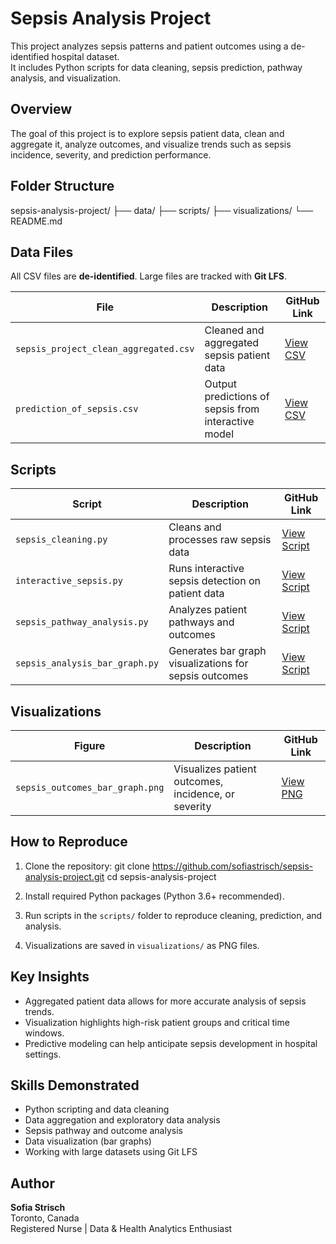 # Sepsis Analysis Project

This project analyzes sepsis patterns and patient outcomes using a de-identified hospital dataset.  
It includes Python scripts for data cleaning, sepsis prediction, pathway analysis, and visualization.

## Overview
The goal of this project is to explore sepsis patient data, clean and aggregate it, analyze outcomes, and visualize trends such as sepsis incidence, severity, and prediction performance.

## Folder Structure
sepsis-analysis-project/
├── data/
├── scripts/
├── visualizations/
└── README.md

## Data Files
All CSV files are **de-identified**. Large files are tracked with **Git LFS**.

| File | Description | GitHub Link |
|------|------------|-------------|
| `sepsis_project_clean_aggregated.csv` | Cleaned and aggregated sepsis patient data | [View CSV](https://github.com/sofiastrisch/sepsis-analysis-project/blob/main/data/sepsis_project_clean_aggregated.csv) |
| `prediction_of_sepsis.csv` | Output predictions of sepsis from interactive model | [View CSV](https://github.com/sofiastrisch/sepsis-analysis-project/blob/main/data/prediction_of_sepsis.csv) |

## Scripts
| Script | Description | GitHub Link |
|--------|------------|-------------|
| `sepsis_cleaning.py` | Cleans and processes raw sepsis data | [View Script](https://github.com/sofiastrisch/sepsis-analysis-project/blob/main/scripts/sepsis_cleaning.py) |
| `interactive_sepsis.py` | Runs interactive sepsis detection on patient data | [View Script](https://github.com/sofiastrisch/sepsis-analysis-project/blob/main/scripts/interactive_sepsis.py) |
| `sepsis_pathway_analysis.py` | Analyzes patient pathways and outcomes | [View Script](https://github.com/sofiastrisch/sepsis-analysis-project/blob/main/scripts/sepsis_pathway_analysis.py) |
| `sepsis_analysis_bar_graph.py` | Generates bar graph visualizations for sepsis outcomes | [View Script](https://github.com/sofiastrisch/sepsis-analysis-project/blob/main/scripts/sepsis_analysis_bar_graph.py) |

## Visualizations
| Figure | Description | GitHub Link |
|--------|------------|-------------|
| `sepsis_outcomes_bar_graph.png` | Visualizes patient outcomes, incidence, or severity | [View PNG](https://github.com/sofiastrisch/sepsis-analysis-project/blob/main/visualizations/sepsis_outcomes_bar_graph.png) |

## How to Reproduce
1. Clone the repository:
git clone https://github.com/sofiastrisch/sepsis-analysis-project.git
cd sepsis-analysis-project

2. Install required Python packages (Python 3.6+ recommended).  
3. Run scripts in the `scripts/` folder to reproduce cleaning, prediction, and analysis.  
4. Visualizations are saved in `visualizations/` as PNG files.  

## Key Insights
- Aggregated patient data allows for more accurate analysis of sepsis trends.  
- Visualization highlights high-risk patient groups and critical time windows.  
- Predictive modeling can help anticipate sepsis development in hospital settings.  

## Skills Demonstrated
- Python scripting and data cleaning  
- Data aggregation and exploratory data analysis  
- Sepsis pathway and outcome analysis  
- Data visualization (bar graphs)  
- Working with large datasets using Git LFS  

## Author
**Sofia Strisch**  
Toronto, Canada  
Registered Nurse | Data & Health Analytics Enthusiast


